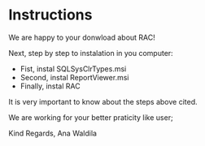 # Instructions

We are happy to your donwload about RAC!

Next, step by step to instalation in you computer:

* Fist, instal SQLSysClrTypes.msi
* Second, instal ReportViewer.msi
* Finally, instal RAC

It is very important to know about the steps above cited.

We are working for your better praticity like user;

Kind Regards, Ana Waldila
